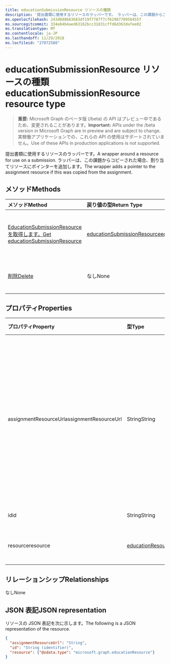 ```yaml
---
title: educationSubmissionResource リソースの種類
description: '提出書類に使用するリソースのラッパーです。 ラッパーは、この課題からコピーされた場合、割り当てリソースにポインターを追加します。  '
ms.openlocfilehash: 243d0d8683683df19f7787f7cf6298770950455f
ms.sourcegitcommit: 334e84b4aed63162bcc31831cffd6d363dafee02
ms.translationtype: MT
ms.contentlocale: ja-JP
ms.lasthandoff: 11/29/2018
ms.locfileid: "27072588"
---
```

# <a name="educationsubmissionresource-resource-type"></a><span data-ttu-id="95d06-104">educationSubmissionResource リソースの種類</span><span class="sxs-lookup"><span data-stu-id="95d06-104">educationSubmissionResource resource type</span></span>

> <span data-ttu-id="95d06-105">**重要:** Microsoft Graph のベータ版 (/beta) の API はプレビュー中であるため、変更されることがあります。</span><span class="sxs-lookup"><span data-stu-id="95d06-105">**Important:** APIs under the /beta version in Microsoft Graph are in preview and are subject to change.</span></span> <span data-ttu-id="95d06-106">実稼働アプリケーションでの、これらの API の使用はサポートされていません。</span><span class="sxs-lookup"><span data-stu-id="95d06-106">Use of these APIs in production applications is not supported.</span></span>

<span data-ttu-id="95d06-107">提出書類に使用するリソースのラッパーです。</span><span class="sxs-lookup"><span data-stu-id="95d06-107">A wrapper around a resource for use on a submission.</span></span> <span data-ttu-id="95d06-108">ラッパーは、この課題からコピーされた場合、割り当てリソースにポインターを追加します。</span><span class="sxs-lookup"><span data-stu-id="95d06-108">The wrapper adds a pointer to the assignment resource if this was copied from the assignment.</span></span>  


## <a name="methods"></a><span data-ttu-id="95d06-109">メソッド</span><span class="sxs-lookup"><span data-stu-id="95d06-109">Methods</span></span>

| <span data-ttu-id="95d06-110">メソッド</span><span class="sxs-lookup"><span data-stu-id="95d06-110">Method</span></span>           | <span data-ttu-id="95d06-111">戻り値の型</span><span class="sxs-lookup"><span data-stu-id="95d06-111">Return Type</span></span>    |<span data-ttu-id="95d06-112">説明</span><span class="sxs-lookup"><span data-stu-id="95d06-112">Description</span></span>|
|:---------------|:--------|:----------|
|[<span data-ttu-id="95d06-113">EducationSubmissionResource を取得します。</span><span class="sxs-lookup"><span data-stu-id="95d06-113">Get educationSubmissionResource</span></span>](../api/educationsubmissionresource-get.md) | [<span data-ttu-id="95d06-114">educationSubmissionResource</span><span class="sxs-lookup"><span data-stu-id="95d06-114">educationSubmissionResource</span></span>](educationsubmissionresource.md) |<span data-ttu-id="95d06-115">**EducationSubmissionResource**オブジェクトのプロパティと関係を参照してください。</span><span class="sxs-lookup"><span data-stu-id="95d06-115">Read properties and relationships of an **educationSubmissionResource** object.</span></span>|
|[<span data-ttu-id="95d06-116">削除</span><span class="sxs-lookup"><span data-stu-id="95d06-116">Delete</span></span>](../api/educationsubmissionresource-delete.md) | <span data-ttu-id="95d06-117">なし</span><span class="sxs-lookup"><span data-stu-id="95d06-117">None</span></span> |<span data-ttu-id="95d06-118">**EducationSubmissionResource**オブジェクトを削除します。</span><span class="sxs-lookup"><span data-stu-id="95d06-118">Delete an **educationSubmissionResource** object.</span></span> |

## <a name="properties"></a><span data-ttu-id="95d06-119">プロパティ</span><span class="sxs-lookup"><span data-stu-id="95d06-119">Properties</span></span>
| <span data-ttu-id="95d06-120">プロパティ</span><span class="sxs-lookup"><span data-stu-id="95d06-120">Property</span></span>     | <span data-ttu-id="95d06-121">型</span><span class="sxs-lookup"><span data-stu-id="95d06-121">Type</span></span>   |<span data-ttu-id="95d06-122">説明</span><span class="sxs-lookup"><span data-stu-id="95d06-122">Description</span></span>|
|:---------------|:--------|:----------|
|<span data-ttu-id="95d06-123">assignmentResourceUrl</span><span class="sxs-lookup"><span data-stu-id="95d06-123">assignmentResourceUrl</span></span>|<span data-ttu-id="95d06-124">String</span><span class="sxs-lookup"><span data-stu-id="95d06-124">String</span></span>|<span data-ttu-id="95d06-125">このリソースのコピー元の割り当てへのポインター。</span><span class="sxs-lookup"><span data-stu-id="95d06-125">Pointer to the assignment from which this resource was copied.</span></span> <span data-ttu-id="95d06-126">これが null の場合、受講者は、リソースをアップロードします。</span><span class="sxs-lookup"><span data-stu-id="95d06-126">If this is null, the student uploaded the resource.</span></span>|
|<span data-ttu-id="95d06-127">id</span><span class="sxs-lookup"><span data-stu-id="95d06-127">id</span></span>|<span data-ttu-id="95d06-128">String</span><span class="sxs-lookup"><span data-stu-id="95d06-128">String</span></span>| <span data-ttu-id="95d06-129">読み取り専用。</span><span class="sxs-lookup"><span data-stu-id="95d06-129">Read-only.</span></span>|
|<span data-ttu-id="95d06-130">resource</span><span class="sxs-lookup"><span data-stu-id="95d06-130">resource</span></span>|[<span data-ttu-id="95d06-131">educationResource</span><span class="sxs-lookup"><span data-stu-id="95d06-131">educationResource</span></span>](educationresource.md)|<span data-ttu-id="95d06-132">リソース オブジェクト。</span><span class="sxs-lookup"><span data-stu-id="95d06-132">Resource object.</span></span>|

## <a name="relationships"></a><span data-ttu-id="95d06-133">リレーションシップ</span><span class="sxs-lookup"><span data-stu-id="95d06-133">Relationships</span></span>
<span data-ttu-id="95d06-134">なし</span><span class="sxs-lookup"><span data-stu-id="95d06-134">None</span></span>


## <a name="json-representation"></a><span data-ttu-id="95d06-135">JSON 表記</span><span class="sxs-lookup"><span data-stu-id="95d06-135">JSON representation</span></span>

<span data-ttu-id="95d06-136">リソースの JSON 表記を次に示します。</span><span class="sxs-lookup"><span data-stu-id="95d06-136">The following is a JSON representation of the resource.</span></span>

<!-- {
  "blockType": "resource",
  "optionalProperties": [

  ],
  "@odata.type": "microsoft.graph.educationSubmissionResource"
}-->

```json
{
  "assignmentResourceUrl": "String",
  "id": "String (identifier)",
  "resource": {"@odata.type": "microsoft.graph.educationResource"}
}
```

<!-- uuid: 8fcb5dbc-d5aa-4681-8e31-b001d5168d79
2015-10-25 14:57:30 UTC -->
<!-- {
  "type": "#page.annotation",
  "description": "educationSubmissionResource resource",
  "keywords": "",
  "section": "documentation",
  "tocPath": ""
}-->